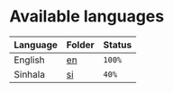 # Available languages

| Language |  Folder  | Status |
| -------- | -------- | ------ |
| English  | [en](en) | `100%` |
| Sinhala  | [si](si) | `40%`  |